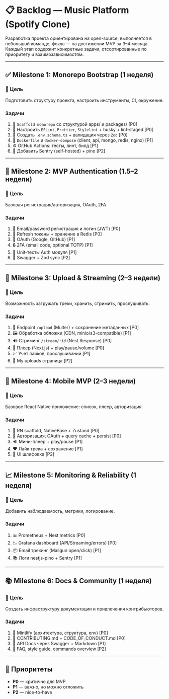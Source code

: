 # 📋 Backlog — Music Platform (Spotify Clone)

Разработка проекта ориентирована на open-source, выполняется в небольшой команде, фокус — на достижении MVP за 3–4 месяца. Каждый этап содержит конкретные задачи, отсортированные по приоритету и взаимозависимостям.

---

## ✅ Milestone 1: Monorepo Bootstrap (1 неделя)

### 🎯 Цель
Подготовить структуру проекта, настроить инструменты, CI, окружение.

### Задачи
1. 🔧 `Scaffold monorepo` со структурой apps/ и packages/ [P0]
2. 🧹 Настроить `ESLint`, `Prettier`, `Stylelint` + husky + lint-staged [P0]
3. 🔐 Создать `.env.schema.ts` + валидация через `Zod` [P0]
4. 🐳 `Dockerfile` и `docker-compose` (client, api, mongo, redis, nginx) [P1]
5. ⚙️ GitHub Actions: тесты, линт, билд [P1]
6. 🪪 Добавить Sentry (self-hosted) + pino [P2]

---

## 🚀 Milestone 2: MVP Authentication (1.5–2 недели)

### 🎯 Цель
Базовая регистрация/авторизация, OAuth, 2FA.

### Задачи
1. 🔑 Email/password регистрация и логин (JWT) [P0]
2. 🔁 Refresh токены + хранение в Redis [P0]
3. 🔐 OAuth (Google, GitHub) [P1]
4. 🔒 2FA (email code, optional TOTP) [P1]
5. 🧪 Unit-тесты Auth модуля [P1]
6. 📄 Swagger + Zod sync [P2]

---

## 🎵 Milestone 3: Upload & Streaming (2–3 недели)

### 🎯 Цель
Возможность загружать треки, хранить, стримить, прослушивать.

### Задачи
1. 📂 Endpoint `/upload` (Multer) + сохранение метаданных [P0]
2. 🖼 Обработка обложки (CDN, minio/s3-compatible) [P1]
3. 🔊 Стриминг `/stream/:id` (Nest Response) [P0]
4. 🧩 Плеер (Next.js) + play/pause/volume [P0]
5. 📈 Учет лайков, прослушиваний [P1]
6. 📁 My uploads страница [P2]

---

## 🔄 Milestone 4: Mobile MVP (2–3 недели)

### 🎯 Цель
Базовое React Native приложение: список, плеер, авторизация.

### Задачи
1. 🎨 RN scaffold, NativeBase + Zustand [P0]
2. 🔌 Авторизация, OAuth + query cache + persist [P0]
3. 🔉 Мини-плеер + play/pause [P1]
4. ❤️ Лайк трека + сохранение [P1]
5. 📱 UI шлифовка [P2]

---

## 📈 Milestone 5: Monitoring & Reliability (1 неделя)

### 🎯 Цель
Добавить наблюдаемость, метрики, логирование.

### Задачи
1. 📊 Prometheus + Nest metrics [P0]
2. 📉 Grafana dashboard (API/Streaming/errors) [P0]
3. 📦 Email трекинг (Mailgun open/click) [P1]
4. 📚 Логи nestjs-pino + Sentry [P1]

---

## 📚 Milestone 6: Docs & Community (1 неделя)

### 🎯 Цель
Создать инфраструктуру документации и привлечения контрибьюторов.

### Задачи
1. 📝 Mintlify (архитектура, структура, env) [P0]
2. 🔧 CONTRIBUTING.md + CODE_OF_CONDUCT.md [P0]
3. 📖 API Docs через Swagger + Markdown [P1]
4. 🧠 FAQ, style guide, commands overview [P2]

---

## 🔢 Приоритеты
- **P0** — критично для MVP
- **P1** — важно, но можно отложить
- **P2** — nice-to-have

